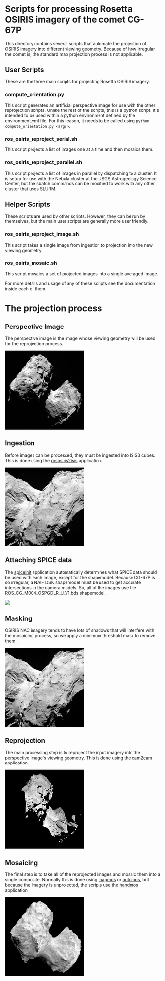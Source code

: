 # Scripts for processing Rosetta OSIRIS imagery of the comet CG-67P

This directory contains several scripts that automate the projection of
OSIRIS imagery into different viewing geometry. Because of how irregular
the comet is, the standard map projection process is not applicable.

## User Scripts

These are the three main scripts for projecting Rosetta OSIRIS imagery.

### compute_orientation.py

  This script generates an artificial perspective image for use with the other
  reprojection scripts. Unlike the rest of the scripts, this is a python script.
  It's intended to be used within a python environment defined by the
  environment.yml file. For this reason, it needs to be called using
  `python compute_orientation.py <args>`.

### ros_osiris_reproject_serial.sh

  This script projects a list of images one at a time and then mosaics them.

### ros_osiris_reproject_parallel.sh

  This script projects a list of images in parallel by dispatching to a cluster.
  It is setup for use with the Nebula cluster at the USGS Astrogeology Science
  Center, but the sbatch commands can be modified to work with any other
  cluster that uses SLURM.

## Helper Scripts

These scripts are used by other scripts. However, they can be run by
themselves, but the main user scripts are generally more user friendly.

### ros_osiris_reproject_image.sh

  This script takes a single image from ingestion to projection into the new
  viewing geometry.

### ros_osiris_mosaic.sh

  This script mosaics a set of projected images into a single averaged image.

For more details and usage of any of these scripts see the documentation inside
each of them.

# The projection process

## Perspective Image

The perspective image is the image whose viewing geometry will be used for the
reprojection process.

![](images/N20140806T051914575ID30F22_reduced.png)

## Ingestion

Before images can be processed, they must be ingested into ISIS3 cubes.
This is done using the [rososiris2isis](https://isis.astrogeology.usgs.gov/Application/presentation/Tabbed/rososiris2isis/rososiris2isis.html) application.

![](images/N20140821T154217261ID30F27_reduced.png)

## Attaching SPICE data

The [spiceinit](https://isis.astrogeology.usgs.gov/Application/presentation/Tabbed/spiceinit/spiceinit.html)
application automatically determines what SPICE data should be used with each
image, except for the shapemodel. Because CG-67P is so irregular, a NAIF DSK
shapemodel must be used to get accurate intersections in the camera models.
So, all of the images use the ROS_CG_M004_OSPGDLR_U_V1.bds shapemodel.

![](http://blogs.esa.int/rosetta/files/2015/08/screenshot_ESA_NavCam_shape_model.png)

## Masking

OSIRIS NAC imagery tends to have lots of shadows that will interfere with the
mosaicing process, so we apply a minimum threshold mask to remove them.

![](images/N20140821T154217261ID30F27_mask_reduced.png)

## Reprojection

The main processing step is to reproject the input imagery into the perspective
image's viewing geometry. This is done using the
[cam2cam](https://isis.astrogeology.usgs.gov/Application/presentation/Tabbed/cam2cam/cam2cam.html) application.

![](images/N20140821T154217261ID30F27_reproj_reduced.png)

##  Mosaicing

The final step is to take all of the reprojected images and mosaic them into a
single composite. Normally this is done using [mapmos](https://isis.astrogeology.usgs.gov/Application/presentation/Tabbed/mapmos/mapmos.html)
or [automos](https://isis.astrogeology.usgs.gov/Application/presentation/Tabbed/automos/automos.html),
but because the imagery is unprojected, the scripts use the
[handmos](https://isis.astrogeology.usgs.gov/Application/presentation/Tabbed/handmos/handmos.html) application

![](images/mosaic_average_Reduce.png)
